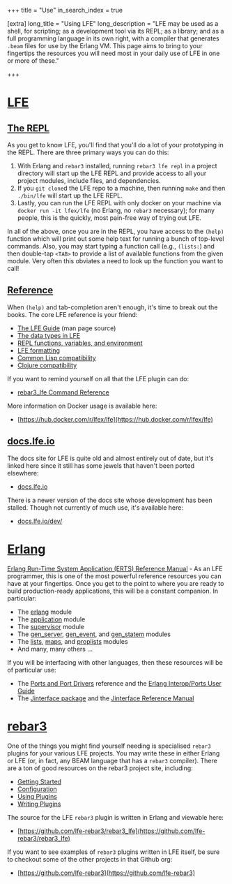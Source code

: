 +++
title = "Use"
in_search_index = true

[extra]
long_title = "Using LFE"
long_description = "LFE may be used as a shell, for scripting; as a development tool via its REPL; as a library; and as a full programming language in its own right, with a compiler that generates `.beam` files for use by the Erlang VM. This page aims to bring to your fingertips the resources you will need most in your daily use of LFE in one or more of these."

+++

# [LFE](#lfe)

## [The REPL](#the-repl)

As you get to know LFE, you'll find that you'll do a lot of your prototyping in the REPL. There are three primary ways you can do this:

1. With Erlang and `rebar3` installed, running `rebar3 lfe repl` in a project directory will start up the LFE REPL and provide access to all your project modules, include files, and dependencies.
1. If you `git clone`d the LFE repo to a machine, then running `make` and then `./bin/lfe` will start up the LFE REPL.
1. Lastly, you can run the LFE REPL with only docker on your machine via `docker run -it lfex/lfe` (no Erlang, no `rebar3` necessary); for many people, this is the quickly, most pain-free way of trying out LFE.

In all of the above, once you are in the REPL, you have access to the `(help)` function which will print out some help text for running a bunch of top-level commands. Also, you may start typing a function call (e.g., `(lists:`) and then double-tap `<TAB>` to provide a list of available functions from the given module. Very often this obviates a need to look up the function you want to call!

## [Reference](#reference)

When `(help)` and tab-completion aren't enough, it's time to break out the books. The core LFE reference is your friend:

* [The LFE Guide](https://github.com/rvirding/lfe/blob/develop/doc/src/lfe_guide.7.md) (man page source)
* [The data types in LFE](https://github.com/rvirding/lfe/blob/develop/doc/src/lfe_types.7.md)
* [REPL functions, variables, and environment](https://github.com/rvirding/lfe/blob/develop/doc/src/lfe.1.md)
* [LFE formatting](https://github.com/rvirding/lfe/blob/develop/doc/src/lfe_io.3.md)
* [Common Lisp compatibility](https://github.com/rvirding/lfe/blob/develop/doc/src/lfe_cl.3.md)
* [Clojure compatibility](https://github.com/rvirding/lfe/blob/develop/doc/src/lfe_clj.3.md)

If you want to remind yourself on all that the LFE plugin can do:
* [rebar3_lfe Command Reference](https://lfe.io/reference/lfe-rebar3/)

More information on Docker usage is available here:
* [https://hub.docker.com/r/lfex/lfe](https://hub.docker.com/r/lfex/lfe)

## [docs.lfe.io](#docs-lfe-io)

The docs site for LFE is quite old and almost entirely out of date, but it's linked here since it still has some jewels that haven't been ported elsewhere:
* [docs.lfe.io](htt[://docs.lfe.io])

There is a newer version of the docs site whose development has been stalled. Though not currently of much use, it's available here:
* [docs.lfe.io/dev/](http://docs.lfe.io/dev/index.html)

# [Erlang](#erlang)

[Erlang Run-Time System Application (ERTS) Reference Manual](http://erlang.org/doc/apps/erts/index.html) - As an LFE programmer, this is one of the most powerful reference resources you can have at your fingertips. Once you get to the point to where you are ready to build production-ready applications, this will be a constant companion. In particular:

* The [erlang](http://erlang.org/doc/man/erlang.html) module
* The [application](http://erlang.org/doc/man/application.html) module
* The [supervisor](http://erlang.org/doc/man/supervisor.html) module
* The [gen_server](http://erlang.org/doc/man/gen_server.html), [gen_event](http://erlang.org/doc/man/gen_event.html), and [gen_statem](http://erlang.org/doc/man/gen_statem.html) modules
* The [lists](http://erlang.org/doc/man/lists.html), [maps](http://erlang.org/doc/man/maps.html), and [proplists](http://erlang.org/doc/man/proplists.html) modules
* And many, many others ...

If you will be interfacing with other languages, then these resources will be of particular use:

* The [Ports and Port Drivers](https://erlang.org/doc/reference_manual/ports.html) reference and the [Erlang Interop/Ports User Guide](http://erlang.org/doc/tutorial/c_port.html)
* The [Jinterface package](http://erlang.org/doc/apps/jinterface/jinterface_users_guide.html) and the [Jinterface Reference Manual](http://erlang.org/doc/apps/jinterface/index.html)

# [rebar3](#rebar3)

One of the things you might find yourself needing is specialised `rebar3` plugins for your various LFE projects. You may write these in either Erlang or LFE (or, in fact, any BEAM language that has a `rebar3` compiler). There are a ton of good resources on the rebar3 project site, including:
* [Getting Started](https://www.rebar3.org/docs/getting-started)
* [Configuration](https://www.rebar3.org/docs/configuration)
* [Using Plugins](https://www.rebar3.org/docs/using-available-plugins)
* [Writing Plugins](https://www.rebar3.org/docs/plugins)

The source for the LFE `rebar3` plugin is written in Erlang and viewable here:
* [https://github.com/lfe-rebar3/rebar3_lfe](https://github.com/lfe-rebar3/rebar3_lfe)

If you want to see examples of `rebar3` plugins written in LFE itself, be sure to checkout some of the other projects in that Github org:
* [https://github.com/lfe-rebar3](https://github.com/lfe-rebar3)
